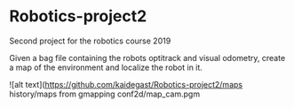 # Robotics-project2
Second project for the robotics course 2019 

Given a bag file containing the robots optitrack and visual odometry, create a map of the environment and localize the robot in it.

![alt text](https://github.com/kaidegast/Robotics-project2/maps history/maps from gmapping conf2d/map_cam.pgm 
